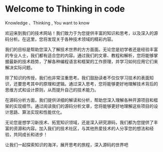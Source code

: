 # Welcome to Thinking in code


Knowledge 、Thinking , You want to know

欢迎来到我们的技术网站！我们致力于为您提供丰富的知识和思考，以及深入的源码分析。在这里，您将发现关于各种技术领域的精彩内容。

我们的目标是帮助您深入了解技术世界的方方面面。无论您是初学者还是经验丰富的专业人士，我们都有适合您的内容。通过我们的文章、教程和解析，您将能够掌握最新的技术趋势，了解各种编程语言和框架的工作原理，并学习如何应用它们来解决实际问题。

除了知识的传授，我们也非常注重思考。我们鼓励读者不仅仅学习技术的表面知识，还要思考其中的原理和逻辑。通过深入思考，您将能够更好地理解技术背后的思维方式和设计原则，从而提升自己的技术能力。

在源码分析方面，我们提供详细的解读和分析，帮助您深入理解各种开源项目和框架的实现细节。通过阅读我们的源码分析文章，您将能够更好地理解这些项目的设计思路、算法实现和性能优化。

无论您是想学习新技术、拓宽知识领域，还是深入研究源码，我们都为您提供了丰富的资源和内容。加入我们的技术社区，与其他热爱技术的人分享您的想法和经验，共同成长和进步！

让我们一起探索知识的海洋，展开思考的旅程，深入源码的世界吧
    